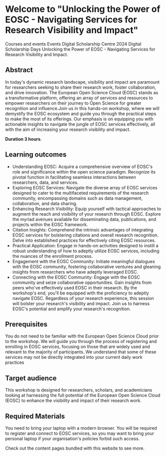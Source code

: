 # Welcome to "Unlocking the Power of EOSC - Navigating Services for Research Visibility and Impact"

Courses and events  Events  Digital Scholarship Centre  2024  Digital Scholarship Days
Unlocking the Power of EOSC - Navigating Services for Research Visibility and Impact.

## Abstract

In today's dynamic research landscape, visibility and impact are paramount for researchers seeking to share their research work, foster collaboration, and drive innovation. The European Open Science Cloud (EOSC) stands as a transformative platform, offering an array of services and resources to empower researchers on their journey to Open Science for greater recognition and influence.Join us in this hands-on workshop, where we will demystify the EOSC ecosystem and guide you through the practical steps to make the most of its offerings. Our emphasis is on equipping you with actionable insights to navigate the jungle of EOSC services effectively, all with the aim of increasing your research visibility and impact.

**Duration 3 hours**.

## Learning outcomes

- Understanding EOSC: Acquire a comprehensive overview of EOSC's role and significance within the open science paradigm. Recognize its pivotal function in facilitating seamless interactions between researchers, data, and services.
- Exploring EOSC Services: Navigate the diverse array of EOSC services designed to cater to the multifaceted requirements of the research community, encompassing domains such as data management, collaboration, and data sharing.
- Enhancing Research Visibility: Equip yourself with tactical approaches to augment the reach and visibility of your research through EOSC. Explore the myriad avenues available for disseminating data, publications, and projects within the EOSC framework.
- Citation Insights: Comprehend the intrinsic advantages of integrating EOSC services for bolstering citations and overall research recognition. Delve into established practices for effectively citing EOSC resources.
- Practical Application: Engage in hands-on activities designed to instill a robust understanding of how to adeptly utilize EOSC services, including the nuances of the enrollment process.
- Engagement with the EOSC Community: Initiate meaningful dialogues with the EOSC community, fostering collaborative ventures and gleaning insights from researchers who have adeptly leveraged EOSC.
- Connecting with the EOSC Community: Engage with the EOSC community and seize collaborative opportunities. Gain insights from peers who've effectively used EOSC in their research. By the workshop's end, you'll be equipped with the proficiency to adeptly navigate EOSC. Regardless of your research experience, this session will bolster your research's visibility and impact. Join us to harness EOSC's potential and amplify your research's recognition.

## Prerequisites
You do not need to be familiar with the European Open Science Cloud prior to the workshop. We will guide you through the process of registering and enrolling in EOSC services, focusing on those that are widely used and relevant to the majority of participants. We understand that some of these services may not be directly integrated into your current daily work practices

## Target audience

This workshop is designed for researchers, scholars, and academicians looking at harnessing the full potential of the European Open Science Cloud (EOSC) to enhance the visibility and impact of their research work.

## Required Materials
You need to bring your laptop with a modern browser. You will be required to register and connect to EOSC services, so you may want to bring your personal laptop if your organisation's policies forbid such access.

Check out the content pages bundled with this website to see more.

